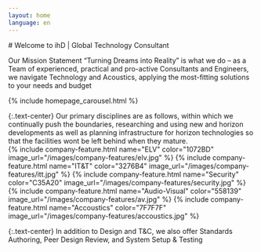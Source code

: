 ```yaml
---
layout: home
language: en
---
```


<div class="container"><div class="row"><div class="col-md-12">
# Welcome to ihD | Global Technology Consultant

Our Mission Statement “Turning Dreams into Reality” is what we do – as a Team of experienced, practical and pro-active Consultants and Engineers, we navigate Technology and Acoustics, applying the most-fitting solutions to your needs and budget
</div></div></div>

{% include homepage_carousel.html %}

<div class="container"><div class="row"><div class="col-md-12">
{:.text-center}
Our primary disciplines are as follows, within which we continually push the boundaries, researching and using new and horizon developments as well as planning infrastructure for horizon technologies so that the facilities wont be left behind when they mature.

<div class="row company-features">
{% include company-feature.html name="ELV"          color="1072BD" image_url="/images/company-features/elv.jpg" %}
{% include company-feature.html name="IT&amp;T"     color="3276B4" image_url="/images/company-features/itt.jpg" %}
{% include company-feature.html name="Security"     color="C35A20" image_url="/images/company-features/security.jpg" %}
{% include company-feature.html name="Audio-Visual" color="558139" image_url="/images/company-features/av.jpg" %}
{% include company-feature.html name="Accoustics"   color="7F7F7F" image_url="/images/company-features/accoustics.jpg" %}
</div>

{:.text-center}
In addition to Design and T&amp;C, we also offer Standards Authoring, Peer Design Review, and System Setup & Testing
</div></div></div>
